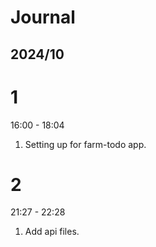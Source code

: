 # Journal

## 2024/10

# 1

16:00 - 18:04

1. Setting up for farm-todo app.

# 2

21:27 - 22:28

1. Add api files.

